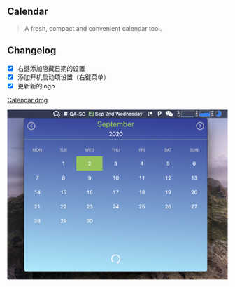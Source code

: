 ## Calendar
> A fresh, compact and convenient calendar tool.

## Changelog
- [x] 右键添加隐藏日期的设置
- [x] 添加开机启动项设置（右键菜单）
- [x] 更新新的logo

[Calendar.dmg](https://github.com/daejong123/Calendar/releases)

![预览图片](https://github.com/daejong123/Calendar/raw/master/calendar.png)


